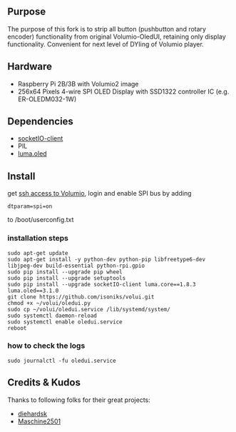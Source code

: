 ## Purpose
The purpose of this fork is to strip all button (pushbutton and rotary encoder) functionality from original Volumio-OledUI, retaining only display functionality.
Convenient for next level of DYIing of Volumio player.

## Hardware
* Raspberry Pi 2B/3B with Volumio2 image
* 256x64 Pixels 4-wire SPI OLED Display with SSD1322 controller IC (e.g. ER-OLEDM032-1W)


## Dependencies
* [socketIO-client](https://pypi.org/project/socketIO-client/)
* PIL
* [luma.oled](https://luma-oled.readthedocs.io/)

## Install
get [ssh access to Volumio](https://volumio.github.io/docs/User_Manual/SSH.html), login
and
enable SPI bus by adding
```
dtparam=spi=on
```
to /boot/userconfig.txt

### installation steps
```
sudo apt-get update
sudo apt-get install -y python-dev python-pip libfreetype6-dev libjpeg-dev build-essential python-rpi.gpio
sudo pip install --upgrade pip wheel
sudo pip install --upgrade setuptools
sudo pip install --upgrade socketIO-client luma.core==1.8.3 luma.oled==3.1.0
git clone https://github.com/isoniks/volui.git
chmod +x ~/volui/oledui.py
sudo cp ~/volui/oledui.service /lib/systemd/system/
sudo systemctl daemon-reload
sudo systemctl enable oledui.service
reboot
```

### how to check the logs
```
sudo journalctl -fu oledui.service
```
## Credits & Kudos
Thanks to following folks for their great projects:
* [diehardsk](https://github.com/diehardsk/Volumio-OledUI)
* [Maschine2501](https://github.com/Maschine2501/NR1-UI)

